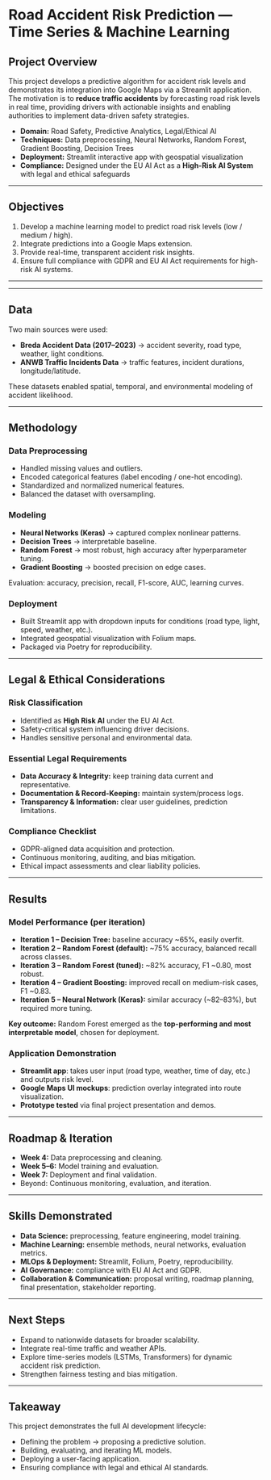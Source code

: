 # Road Accident Risk Prediction — Time Series & Machine Learning

## Project Overview
This project develops a predictive algorithm for accident risk levels and demonstrates its integration into Google Maps via a Streamlit application.  
The motivation is to **reduce traffic accidents** by forecasting road risk levels in real time, providing drivers with actionable insights and enabling authorities to implement data-driven safety strategies.

- **Domain:** Road Safety, Predictive Analytics, Legal/Ethical AI  
- **Techniques:** Data preprocessing, Neural Networks, Random Forest, Gradient Boosting, Decision Trees  
- **Deployment:** Streamlit interactive app with geospatial visualization  
- **Compliance:** Designed under the EU AI Act as a **High-Risk AI System** with legal and ethical safeguards  

---

## Objectives
1. Develop a machine learning model to predict road risk levels (low / medium / high).  
2. Integrate predictions into a Google Maps extension.  
3. Provide real-time, transparent accident risk insights.  
4. Ensure full compliance with GDPR and EU AI Act requirements for high-risk AI systems.  

---

---

## Data
Two main sources were used:
- **Breda Accident Data (2017–2023)** → accident severity, road type, weather, light conditions.  
- **ANWB Traffic Incidents Data** → traffic features, incident durations, longitude/latitude.  

These datasets enabled spatial, temporal, and environmental modeling of accident likelihood.

---

## Methodology

### Data Preprocessing
- Handled missing values and outliers.  
- Encoded categorical features (label encoding / one-hot encoding).  
- Standardized and normalized numerical features.  
- Balanced the dataset with oversampling.  

### Modeling
- **Neural Networks (Keras)** → captured complex nonlinear patterns.  
- **Decision Trees** → interpretable baseline.  
- **Random Forest** → most robust, high accuracy after hyperparameter tuning.  
- **Gradient Boosting** → boosted precision on edge cases.  

Evaluation: accuracy, precision, recall, F1-score, AUC, learning curves.  

### Deployment
- Built Streamlit app with dropdown inputs for conditions (road type, light, speed, weather, etc.).  
- Integrated geospatial visualization with Folium maps.  
- Packaged via Poetry for reproducibility.  

---

## Legal & Ethical Considerations

### Risk Classification
- Identified as **High Risk AI** under the EU AI Act.  
- Safety-critical system influencing driver decisions.  
- Handles sensitive personal and environmental data.  

### Essential Legal Requirements
- **Data Accuracy & Integrity:** keep training data current and representative.  
- **Documentation & Record-Keeping:** maintain system/process logs.  
- **Transparency & Information:** clear user guidelines, prediction limitations.  

### Compliance Checklist
- GDPR-aligned data acquisition and protection.  
- Continuous monitoring, auditing, and bias mitigation.  
- Ethical impact assessments and clear liability policies.  

---

## Results

### Model Performance (per iteration)
- **Iteration 1 – Decision Tree:** baseline accuracy ~65%, easily overfit.  
- **Iteration 2 – Random Forest (default):** ~75% accuracy, balanced recall across classes.  
- **Iteration 3 – Random Forest (tuned):** ~82% accuracy, F1 ~0.80, most robust.  
- **Iteration 4 – Gradient Boosting:** improved recall on medium-risk cases, F1 ~0.83.  
- **Iteration 5 – Neural Network (Keras):** similar accuracy (~82–83%), but required more tuning.  

**Key outcome:** Random Forest emerged as the **top-performing and most interpretable model**, chosen for deployment.

### Application Demonstration
- **Streamlit app**: takes user input (road type, weather, time of day, etc.) and outputs risk level.  
- **Google Maps UI mockups**: prediction overlay integrated into route visualization.  
- **Prototype tested** via final project presentation and demos.  

---

## Roadmap & Iteration
- **Week 4:** Data preprocessing and cleaning.  
- **Week 5–6:** Model training and evaluation.  
- **Week 7:** Deployment and final validation.  
- Beyond: Continuous monitoring, evaluation, and iteration.  

---

## Skills Demonstrated
- **Data Science:** preprocessing, feature engineering, model training.  
- **Machine Learning:** ensemble methods, neural networks, evaluation metrics.  
- **MLOps & Deployment:** Streamlit, Folium, Poetry, reproducibility.  
- **AI Governance:** compliance with EU AI Act and GDPR.  
- **Collaboration & Communication:** proposal writing, roadmap planning, final presentation, stakeholder reporting.  

---

## Next Steps
- Expand to nationwide datasets for broader scalability.  
- Integrate real-time traffic and weather APIs.  
- Explore time-series models (LSTMs, Transformers) for dynamic accident risk prediction.  
- Strengthen fairness testing and bias mitigation.  

---

## Takeaway
This project demonstrates the full AI development lifecycle:  
- Defining the problem → proposing a predictive solution.  
- Building, evaluating, and iterating ML models.  
- Deploying a user-facing application.  
- Ensuring compliance with legal and ethical AI standards.  

